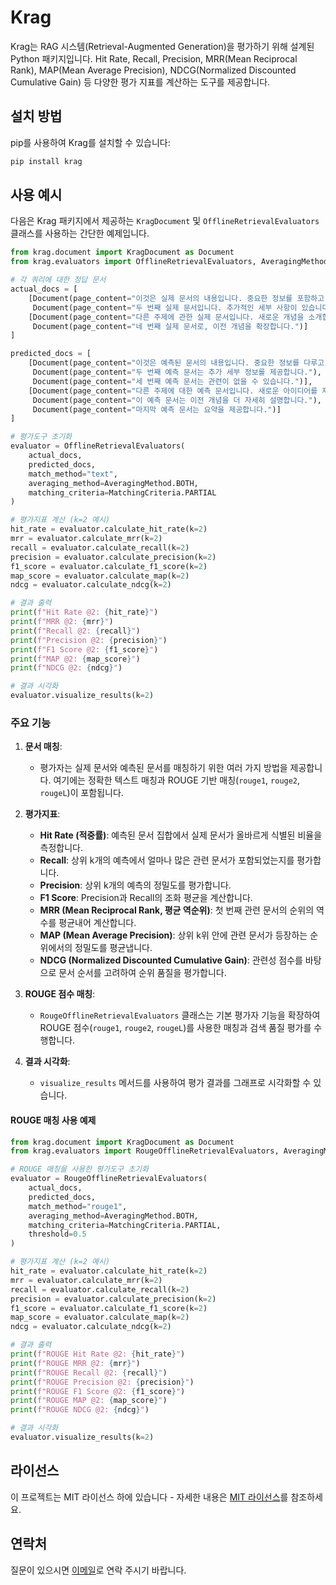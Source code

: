 # Krag

Krag는 RAG 시스템(Retrieval-Augmented Generation)을 평가하기 위해 설계된 Python 패키지입니다. Hit Rate, Recall, Precision, MRR(Mean Reciprocal Rank), MAP(Mean Average Precision), NDCG(Normalized Discounted Cumulative Gain) 등 다양한 평가 지표를 계산하는 도구를 제공합니다.

## 설치 방법

pip를 사용하여 Krag를 설치할 수 있습니다:

```bash
pip install krag
```

## 사용 예시

다음은 Krag 패키지에서 제공하는 `KragDocument` 및 `OfflineRetrievalEvaluators` 클래스를 사용하는 간단한 예제입니다.

```python
from krag.document import KragDocument as Document
from krag.evaluators import OfflineRetrievalEvaluators, AveragingMethod, MatchingCriteria

# 각 쿼리에 대한 정답 문서 
actual_docs = [
    [Document(page_content="이것은 실제 문서의 내용입니다. 중요한 정보를 포함하고 있습니다."), 
     Document(page_content="두 번째 실제 문서입니다. 추가적인 세부 사항이 있습니다.")],
    [Document(page_content="다른 주제에 관한 실제 문서입니다. 새로운 개념을 소개합니다."), 
     Document(page_content="네 번째 실제 문서로, 이전 개념을 확장합니다.")]
]

predicted_docs = [
    [Document(page_content="이것은 예측된 문서의 내용입니다. 중요한 정보를 다루고 있습니다."), 
     Document(page_content="두 번째 예측 문서는 추가 세부 정보를 제공합니다."),
     Document(page_content="세 번째 예측 문서는 관련이 없을 수 있습니다.")],
    [Document(page_content="다른 주제에 대한 예측 문서입니다. 새로운 아이디어를 제시합니다."), 
     Document(page_content="이 예측 문서는 이전 개념을 더 자세히 설명합니다."), 
     Document(page_content="마지막 예측 문서는 요약을 제공합니다.")]
]

# 평가도구 초기화 
evaluator = OfflineRetrievalEvaluators(
    actual_docs, 
    predicted_docs, 
    match_method="text",
    averaging_method=AveragingMethod.BOTH,
    matching_criteria=MatchingCriteria.PARTIAL
)

# 평가지표 계산 (k=2 예시)
hit_rate = evaluator.calculate_hit_rate(k=2)
mrr = evaluator.calculate_mrr(k=2)
recall = evaluator.calculate_recall(k=2)
precision = evaluator.calculate_precision(k=2)
f1_score = evaluator.calculate_f1_score(k=2)
map_score = evaluator.calculate_map(k=2)
ndcg = evaluator.calculate_ndcg(k=2)

# 결과 출력
print(f"Hit Rate @2: {hit_rate}")
print(f"MRR @2: {mrr}")
print(f"Recall @2: {recall}")
print(f"Precision @2: {precision}")
print(f"F1 Score @2: {f1_score}")
print(f"MAP @2: {map_score}")
print(f"NDCG @2: {ndcg}")

# 결과 시각화
evaluator.visualize_results(k=2)
```

### 주요 기능

1. **문서 매칭**:
   - 평가자는 실제 문서와 예측된 문서를 매칭하기 위한 여러 가지 방법을 제공합니다. 여기에는 정확한 텍스트 매칭과 ROUGE 기반 매칭(`rouge1`, `rouge2`, `rougeL`)이 포함됩니다.

2. **평가지표**:
   - **Hit Rate (적중률)**: 예측된 문서 집합에서 실제 문서가 올바르게 식별된 비율을 측정합니다.
   - **Recall**: 상위 k개의 예측에서 얼마나 많은 관련 문서가 포함되었는지를 평가합니다.
   - **Precision**: 상위 k개의 예측의 정밀도를 평가합니다.
   - **F1 Score**: Precision과 Recall의 조화 평균을 계산합니다.
   - **MRR (Mean Reciprocal Rank, 평균 역순위)**: 첫 번째 관련 문서의 순위의 역수를 평균내어 계산합니다.  
   - **MAP (Mean Average Precision)**: 상위 k위 안에 관련 문서가 등장하는 순위에서의 정밀도를 평균냅니다.    
   - **NDCG (Normalized Discounted Cumulative Gain)**: 관련성 점수를 바탕으로 문서 순서를 고려하여 순위 품질을 평가합니다.

3. **ROUGE 점수 매칭**:
   - `RougeOfflineRetrievalEvaluators` 클래스는 기본 평가자 기능을 확장하여 ROUGE 점수(`rouge1`, `rouge2`, `rougeL`)를 사용한 매칭과 검색 품질 평가를 수행합니다.

4. **결과 시각화**:
   - `visualize_results` 메서드를 사용하여 평가 결과를 그래프로 시각화할 수 있습니다.

#### ROUGE 매칭 사용 예제

```python
from krag.document import KragDocument as Document
from krag.evaluators import RougeOfflineRetrievalEvaluators, AveragingMethod, MatchingCriteria

# ROUGE 매칭을 사용한 평가도구 초기화 
evaluator = RougeOfflineRetrievalEvaluators(
    actual_docs, 
    predicted_docs, 
    match_method="rouge1",
    averaging_method=AveragingMethod.BOTH,
    matching_criteria=MatchingCriteria.PARTIAL,
    threshold=0.5
)

# 평가지표 계산 (k=2 예시)
hit_rate = evaluator.calculate_hit_rate(k=2)
mrr = evaluator.calculate_mrr(k=2)
recall = evaluator.calculate_recall(k=2)
precision = evaluator.calculate_precision(k=2)
f1_score = evaluator.calculate_f1_score(k=2)
map_score = evaluator.calculate_map(k=2)
ndcg = evaluator.calculate_ndcg(k=2)

# 결과 출력
print(f"ROUGE Hit Rate @2: {hit_rate}")
print(f"ROUGE MRR @2: {mrr}")
print(f"ROUGE Recall @2: {recall}")
print(f"ROUGE Precision @2: {precision}")
print(f"ROUGE F1 Score @2: {f1_score}")
print(f"ROUGE MAP @2: {map_score}")
print(f"ROUGE NDCG @2: {ndcg}")

# 결과 시각화
evaluator.visualize_results(k=2)
```

## 라이선스

이 프로젝트는 MIT 라이선스 하에 있습니다 - 자세한 내용은 [MIT 라이선스](https://opensource.org/licenses/MIT)를 참조하세요.

## 연락처

질문이 있으시면 [이메일](mailto:ontofinances@gmail.com)로 연락 주시기 바랍니다.